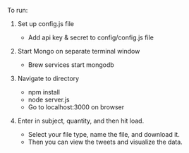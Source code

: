 To run:

1. Set up config.js file
    - Add api key & secret to config/config.js file

2. Start Mongo on separate terminal window
    - Brew services start mongodb

3. Navigate to directory
    - npm install
    - node server.js
    - Go to localhost:3000 on browser

4. Enter in subject, quantity, and then hit load.
    - Select your file type, name the file, and download it.
    - Then you can view the tweets and visualize the data.


